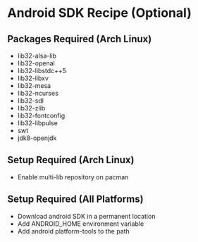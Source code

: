 
# Android SDK Recipe (Optional)

## Packages Required (Arch Linux)
 - lib32-alsa-lib
 - lib32-openal
 - lib32-libstdc++5
 - lib32-libxv
 - lib32-mesa
 - lib32-ncurses
 - lib32-sdl
 - lib32-zlib
 - lib32-fontconfig
 - lib32-libpulse
 - swt
 - jdk8-openjdk

## Setup Required (Arch Linux)
 - Enable multi-lib repository on pacman

## Setup Required (All Platforms)
 - Download android SDK in a permanent location
 - Add ANDROID_HOME environment variable
 - Add android platform-tools to the path

